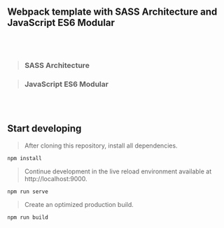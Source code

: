 <br>

## Webpack template with SASS Architecture and JavaScript ES6 Modular

<br><br>

> ### SASS Architecture

> ### JavaScript ES6 Modular

<br><br>

## Start developing

> After cloning this repository, install all dependencies.

```
npm install
```

> Continue development in the live reload environment available at http://localhost:9000.

```
npm run serve
```

> Create an optimized production build.

```
npm run build
```
